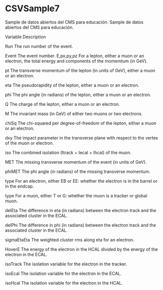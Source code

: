 # CSVSample7
Sample de datos abiertos del CMS para educación.
Sample de datos abiertos del CMS para educación.

Variable Description

Run The run number of the event.

Event The event number. E,px,py,pz For a lepton, either a muon or an electron, the total energy and components of the momemtum (in GeV).

pt The transverse momentum of the lepton (in units of GeV), either a muon or an electron.

eta The pseudorapidity of the lepton, either a muon or an electron.

phi The phi angle (in radians) of the lepton, either a muon or an electron.

Q The charge of the lepton, either a muon or an electron.

M The invariant mass (in GeV) of either two muons or two electrons.

chiSq The chi-squared per degree-of-freedom of the lepton, either a muon or an electron.

dxy The impact parameter in the transverse plane with respect to the vertex of the muon or electron.

iso The combined isolation (Itrack + Iecal + Ihcal) of the muon.

MET The missing transverse momentum of the event (in units of GeV).

phiMET The phi angle (in radians) of the missing transverse momentum.

type For an electron, either EB or EE: whether the electron is in the barrel or in the endcap.

type For a muon, either T or G: whether the muon is a tracker or global muon.

delEta The difference in eta (in radians) between the electron track and the associated cluster in the ECAL.

delPhi The difference in phi (in radians) between the electron track and the associated cluster in the ECAL.

sigmaEtaEta The weighted cluster rms along eta for an electron.

HoverE The energy of the electron in the HCAL divided by the energy of the electron in the ECAL.

isoTrack The isolation variable for the electron in the tracker.

isoEcal The isolation variable for the electron in the ECAL.

isoHcal The isolation variable for the electron in the HCAL.
